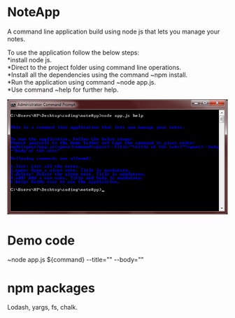 # NoteApp
A command line application build using node js that lets you manage your notes.

To use the application follow the below steps:\
*install node js.\
*Direct to the project folder using command line operations.\
*Install all the dependencies using the command ~npm install.\
*Run the application using command ~node app.js.\
*Use command ~help for further help.

![](Image.png)

# Demo code
~node app.js ${command} --title="" --body=""

# npm packages
Lodash, yargs, fs, chalk.



